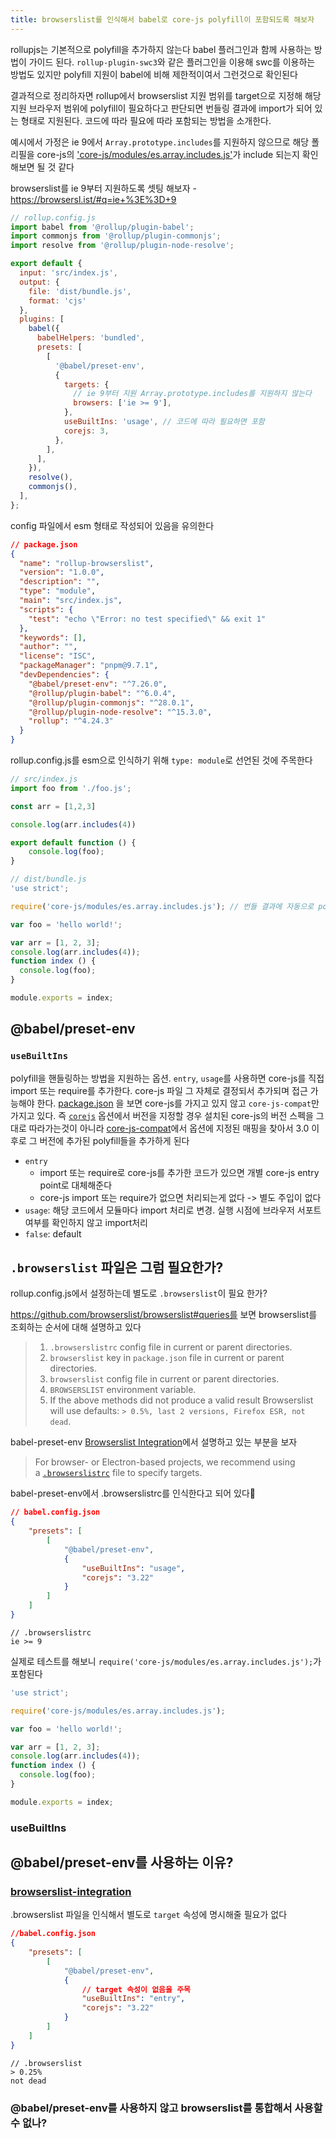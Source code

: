 ```yaml
---
title: browserslist를 인식해서 babel로 core-js polyfill이 포함되도록 해보자
---
```

rollupjs는 기본적으로 polyfill을 추가하지 않는다
babel 플러그인과 함께 사용하는 방법이 가이드 된다. `rollup-plugin-swc3`와 같은 플러그인을 이용해 swc를 이용하는 방법도 있지만 polyfill 지원이 babel에 비해 제한적이여서 그런것으로 확인된다

결과적으로 정리하자면 rollup에서 browserslist 지원 범위를 target으로 지정해 해당 지원 브라우저 범위에 polyfill이 필요하다고 판단되면 번들링 결과에 import가 되어 있는 형태로 지원된다. 코드에 따라 필요에 따라 포함되는 방법을 소개한다.

예시에서 가정은 ie 9에서 `Array.prototype.includes`를 지원하지 않으므로 해당 폴리필을 core-js의 
['core-js/modules/es.array.includes.js'](https://github.com/zloirock/core-js/blob/master/packages/core-js/modules/es.array.includes.js)가 include 되는지 확인해보면 될 것 같다

browserslist를 ie 9부터 지원하도록 셋팅 해보자 - https://browsersl.ist/#q=ie+%3E%3D+9

```js
// rollup.config.js
import babel from '@rollup/plugin-babel';
import commonjs from '@rollup/plugin-commonjs';
import resolve from '@rollup/plugin-node-resolve';

export default {
  input: 'src/index.js',
  output: {
    file: 'dist/bundle.js',
    format: 'cjs'
  },
  plugins: [
    babel({
      babelHelpers: 'bundled',
      presets: [
        [
          '@babel/preset-env',
          {
            targets: {
			  // ie 9부터 지원 Array.prototype.includes를 지원하지 않는다
              browsers: ['ie >= 9'],
            },
            useBuiltIns: 'usage', // 코드에 따라 필요하면 포함
            corejs: 3,
          },
        ],
      ],
    }),
    resolve(),
    commonjs(),
  ],
};
```
config 파일에서 esm 형태로 작성되어 있음을 유의한다

```json
// package.json
{
  "name": "rollup-browserslist",
  "version": "1.0.0",
  "description": "",
  "type": "module",
  "main": "src/index.js",
  "scripts": {
    "test": "echo \"Error: no test specified\" && exit 1"
  },
  "keywords": [],
  "author": "",
  "license": "ISC",
  "packageManager": "pnpm@9.7.1",
  "devDependencies": {
    "@babel/preset-env": "^7.26.0",
    "@rollup/plugin-babel": "^6.0.4",
    "@rollup/plugin-commonjs": "^28.0.1",
    "@rollup/plugin-node-resolve": "^15.3.0",
    "rollup": "^4.24.3"
  }
}
```
rollup.config.js를 esm으로 인식하기 위해 `type: module`로 선언된 것에 주목한다

```js
// src/index.js
import foo from './foo.js';

const arr = [1,2,3]

console.log(arr.includes(4))

export default function () {
	console.log(foo);
}
```

```js
// dist/bundle.js
'use strict';

require('core-js/modules/es.array.includes.js'); // 번들 결과에 자동으로 polyfill 추가

var foo = 'hello world!';

var arr = [1, 2, 3];
console.log(arr.includes(4));
function index () {
  console.log(foo);
}

module.exports = index;
```

## @babel/preset-env

### `useBuiltIns`
polyfill을 핸들링하는 방법을 지원하는 옵션. `entry`, `usage`를 사용하면 core-js를 직접 import 또는 require를 추가한다. core-js 파일 그 자체로 결정되서 추가되며 접근 가능해야 한다.
[package.json](https://github.com/babel/babel/blob/438b24cabca5715e311af1e3c53bc728cfbdf04d/packages/babel-preset-env/package.json#L86) 을 보면 core-js를 가지고 있지 않고 `core-js-compat`만 가지고 있다.  즉 [`corejs`](https://babeljs.io/docs/babel-preset-env#corejs) 옵션에서 버전을 지정할 경우 설치된 core-js의 버전 스펙을 그대로 따라가는것이 아니라 [core-js-compat](https://github.com/zloirock/core-js/blob/v3.39.0/packages/core-js-compat/src/modules-by-versions.mjs)에서 옵션에 지정된 매핑을 찾아서 3.0 이후로 그 버전에 추가된 polyfill들을 추가하게 된다
- `entry`
	- import 또는 require로 core-js를 추가한 코드가 있으면 개별 core-js entry point로 대체해준다
	- core-js import 또는 require가 없으면 처리되는게 없다 -> 별도 주입이 없다
- `usage`: 해당 코드에서 모듈마다 import 처리로 변경. 실행 시점에 브라우저 서포트 여부를 확인하지 않고 import처리 
- `false`: default

## `.browserslist` 파일은 그럼 필요한가?
rollup.config.js에서 설정하는데 별도로 `.browserslist`이 필요 한가?

https://github.com/browserslist/browserslist#queries를 보면 browserslist를 조회하는 순서에 대해 설명하고 있다

> 1. `.browserslistrc` config file in current or parent directories.
> 2. `browserslist` key in `package.json` file in current or parent directories.
> 3. `browserslist` config file in current or parent directories.
> 4. `BROWSERSLIST` environment variable.
> 5. If the above methods did not produce a valid result Browserslist will use defaults: `> 0.5%, last 2 versions, Firefox ESR, not dead`.


babel-preset-env [Browserslist Integration](https://babeljs.io/docs/babel-preset-env#browserslist-integration)에서 설명하고 있는 부분을 보자
> For browser- or Electron-based projects, we recommend using a [`.browserslistrc`](https://github.com/browserslist/browserslist) file to specify targets.

babel-preset-env에서 .browserslistrc를 인식한다고 되어 있다
```json
// babel.config.json
{  
	"presets": [  
		[  
			"@babel/preset-env",  
			{  
				"useBuiltIns": "usage",  
				"corejs": "3.22"  
			}  
		]  
	]  
}
```

```
// .browserslistrc
ie >= 9
```

실제로 테스트를 해보니 `require('core-js/modules/es.array.includes.js');`가 포함된다

```js
'use strict';

require('core-js/modules/es.array.includes.js');

var foo = 'hello world!';

var arr = [1, 2, 3];
console.log(arr.includes(4));
function index () {
  console.log(foo);
}

module.exports = index;
```

### useBuiltIns
## @babel/preset-env를 사용하는 이유?
### [browserslist-integration](https://babeljs.io/docs/babel-preset-env#browserslist-integration)
.browserslist 파일을 인식해서 별도로 `target` 속성에 명시해줄 필요가 없다
```json
//babel.config.json
{  
	"presets": [  
		[  
			"@babel/preset-env",  
			{  
				// target 속성이 없음을 주목
				"useBuiltIns": "entry",  
				"corejs": "3.22"  
			}  
		]  
	]  
}
```

```
// .browserslist
> 0.25%  
not dead
```

### @babel/preset-env를 사용하지 않고 browserslist를 통합해서 사용할 수 없나?